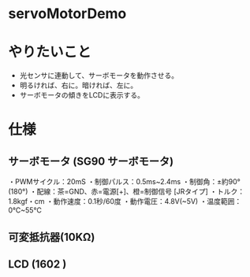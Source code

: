 # servoMotorDemo

# やりたいこと

- 光センサに連動して、サーボモータを動作させる。
- 明るければ、右に。暗ければ、左に。
- サーボモータの傾きをLCDに表示する。

# 仕様

## サーボモータ (SG90 サーボモータ)
・PWMサイクル：20mS
・制御パルス：0.5ms~2.4ms
・制御角：±約90°(180°)
・配線：茶=GND、赤=電源[+]、橙=制御信号 [JRタイプ]
・トルク：1.8kgf・cm
・動作速度：0.1秒/60度
・動作電圧：4.8V(~5V)
・温度範囲：0℃~55℃

## 可変抵抗器(10KΩ)

## LCD (1602 )


